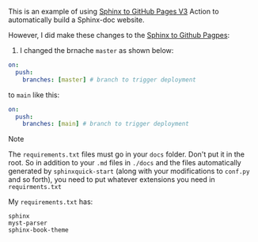 This is an example of using [Sphinx to GitHub Pages V3](https://github.com/marketplace/actions/sphinx-to-github-pages) Action to automatically build
a Sphinx-doc website.

However, I did make these changes to the [Sphinx to Github Pagpes](https://github.com/marketplace/actions/sphinx-to-github-pages):

1. I changed the brnache `master` as shown below:

```yml
on:
  push:
    branches: [master] # branch to trigger deployment
```

to `main` like this:


```yml
on:
  push:
    branches: [main] # branch to trigger deployment
```

> [!NOTE]
> The `requirements.txt` files must go in your `docs` folder. Don't put it in the root. So in addition to your `.md`  files in `./docs` and the files automatically generated
> by `sphinxquick-start` (along with your modifications to `conf.py` and so forth), you need to put whatever extensions you need in `requirments.txt`

My `requirements.txt` has:

```
sphinx
myst-parser
sphinx-book-theme
```
